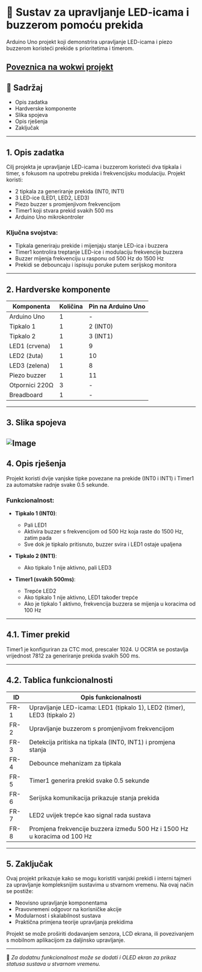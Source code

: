 # 🔁 Sustav za upravljanje LED-icama i buzzerom pomoću prekida

Arduino Uno projekt koji demonstrira upravljanje LED-icama i piezo buzzerom koristeći prekide s prioritetima i timerom.

[Poveznica na wokwi projekt](https://wokwi.com/projects/427038709644762113)
---

## 📖 Sadržaj

- Opis zadatka  
- Hardverske komponente  
- Slika spojeva  
- Opis rješenja  
- Zaključak  

---

## 1. Opis zadatka

Cilj projekta je upravljanje LED-icama i buzzerom koristeći dva tipkala i timer, s fokusom na upotrebu prekida i frekvencijsku modulaciju. Projekt koristi:

- 2 tipkala za generiranje prekida (INT0, INT1)
- 3 LED-ice (LED1, LED2, LED3)
- Piezo buzzer s promjenjivom frekvencijom
- Timer1 koji stvara prekid svakih 500 ms
- Arduino Uno mikrokontroler

### Ključna svojstva:

- Tipkala generiraju prekide i mijenjaju stanje LED-ica i buzzera
- Timer1 kontrolira treptanje LED-ice i modulaciju frekvencije buzzera
- Buzzer mijenja frekvenciju u rasponu od 500 Hz do 1500 Hz
- Prekidi se debouncaju i ispisuju poruke putem serijskog monitora

---

## 2. Hardverske komponente

| Komponenta       | Količina | Pin na Arduino Uno         |
|------------------|----------|-----------------------------|
| Arduino Uno      | 1        | -                           |
| Tipkalo 1        | 1        | 2 (INT0)                    |
| Tipkalo 2        | 1        | 3 (INT1)                    |
| LED1 (crvena)    | 1        | 9                           |
| LED2 (žuta)      | 1        | 10                          |
| LED3 (zelena)    | 1        | 8                           |
| Piezo buzzer     | 1        | 11                          |
| Otpornici 220Ω   | 3        | -                           |
| Breadboard       | 1        | -                           |


---

## 3. Slika spojeva

![Image](https://github.com/user-attachments/assets/da3097e8-c63c-4077-b859-45b4b2a5f634)
---

## 4. Opis rješenja

Projekt koristi dvije vanjske tipke povezane na prekide (INT0 i INT1) i Timer1 za automatske radnje svake 0.5 sekunde.

### Funkcionalnost:

- **Tipkalo 1 (INT0)**:
  - Pali LED1
  - Aktivira buzzer s frekvencijom od 500 Hz koja raste do 1500 Hz, zatim pada
  - Sve dok je tipkalo pritisnuto, buzzer svira i LED1 ostaje upaljena

- **Tipkalo 2 (INT1)**:
  - Ako tipkalo 1 nije aktivno, pali LED3

- **Timer1 (svakih 500ms)**:
  - Trepće LED2
  - Ako tipkalo 1 nije aktivno, LED1 također trepće
  - Ako je tipkalo 1 aktivno, frekvencija buzzera se mijenja u koracima od 100 Hz

---

## 4.1. Timer prekid

Timer1 je konfiguriran za CTC mod, prescaler 1024. U OCR1A se postavlja vrijednost 7812 za generiranje prekida svakih 500 ms.

---

## 4.2. Tablica funkcionalnosti

| ID   | Opis funkcionalnosti |
|------|----------------------|
| FR-1 | Upravljanje LED-icama: LED1 (tipkalo 1), LED2 (timer), LED3 (tipkalo 2) |
| FR-2 | Upravljanje buzzerom s promjenjivom frekvencijom |
| FR-3 | Detekcija pritiska na tipkala (INT0, INT1) i promjena stanja |
| FR-4 | Debounce mehanizam za tipkala |
| FR-5 | Timer1 generira prekid svake 0.5 sekunde |
| FR-6 | Serijska komunikacija prikazuje stanja prekida |
| FR-7 | LED2 uvijek trepće kao signal rada sustava |
| FR-8 | Promjena frekvencije buzzera između 500 Hz i 1500 Hz u koracima od 100 Hz |

---

## 5. Zaključak

Ovaj projekt prikazuje kako se mogu koristiti vanjski prekidi i interni tajmeri za upravljanje kompleksnijim sustavima u stvarnom vremenu. Na ovaj način se postiže:

- Neovisno upravljanje komponentama
- Pravovremeni odgovor na korisničke akcije
- Modularnost i skalabilnost sustava
- Praktična primjena teorije upravljanja prekidima

Projekt se može proširiti dodavanjem senzora, LCD ekrana, ili povezivanjem s mobilnom aplikacijom za daljinsko upravljanje.

---

📌 *Za dodatnu funkcionalnost može se dodati i OLED ekran za prikaz statusa sustava u stvarnom vremenu.*

